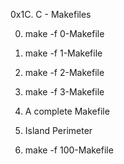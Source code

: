 0x1C. C - Makefiles

0. make -f 0-Makefile

1. make -f 1-Makefile

2. make -f 2-Makefile

3. make -f 3-Makefile

4. A complete Makefile

5. Island Perimeter

6. make -f 100-Makefile
